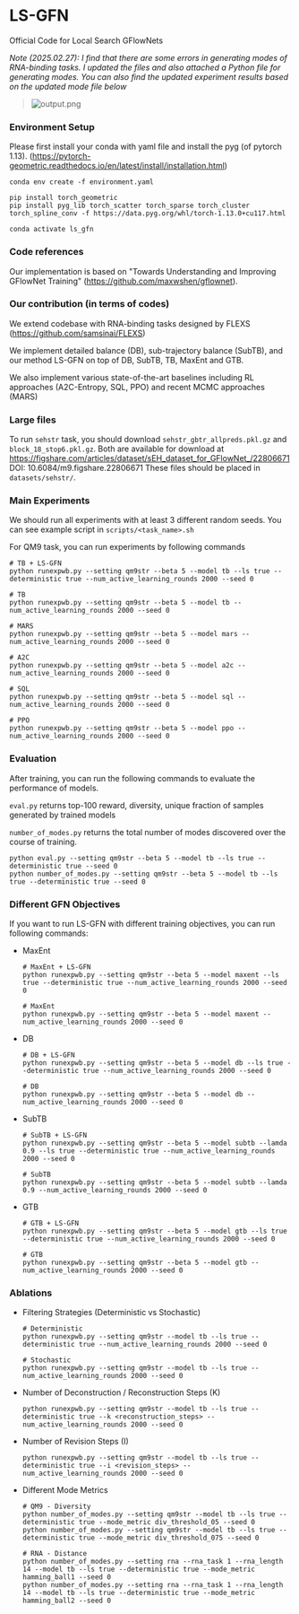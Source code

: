 # LS-GFN
Official Code for Local Search GFlowNets

*Note (2025.02.27): I find that there are some errors in generating modes of RNA-binding tasks. I updated the files and also attached a Python file for generating modes. You can also find the updated experiment results based on the updated mode file below*
> ![output.png](https://i.postimg.cc/t4fh3mJP/output.png)

### Environment Setup
Please first install your conda with yaml file and install the pyg (of pytorch 1.13). 
(https://pytorch-geometric.readthedocs.io/en/latest/install/installation.html)
```
conda env create -f environment.yaml

pip install torch_geometric
pip install pyg_lib torch_scatter torch_sparse torch_cluster torch_spline_conv -f https://data.pyg.org/whl/torch-1.13.0+cu117.html

conda activate ls_gfn
```

### Code references
Our implementation is based on "Towards Understanding and Improving GFlowNet Training" (https://github.com/maxwshen/gflownet). 

### Our contribution (in terms of codes)

We extend codebase with RNA-binding tasks designed by FLEXS (https://github.com/samsinai/FLEXS) 

We implement detailed balance (DB), sub-trajectory balance (SubTB), and our method LS-GFN on top of DB, SubTB, TB, MaxEnt and GTB. 

We also implement various state-of-the-art baselines including RL approaches (A2C-Entropy, SQL, PPO) and recent MCMC approaches (MARS)

### Large files

To run `sehstr` task, you should download `sehstr_gbtr_allpreds.pkl.gz` and `block_18_stop6.pkl.gz`. Both are available for download at https://figshare.com/articles/dataset/sEH_dataset_for_GFlowNet_/22806671
DOI: 10.6084/m9.figshare.22806671
These files should be placed in `datasets/sehstr/`.


### Main Experiments
We should run all experiments with at least 3 different random seeds.
You can see example script in `scripts/<task_name>.sh`

For QM9 task, you can run experiments by following commands
```
# TB + LS-GFN
python runexpwb.py --setting qm9str --beta 5 --model tb --ls true --deterministic true --num_active_learning_rounds 2000 --seed 0

# TB
python runexpwb.py --setting qm9str --beta 5 --model tb --num_active_learning_rounds 2000 --seed 0

# MARS
python runexpwb.py --setting qm9str --beta 5 --model mars --num_active_learning_rounds 2000 --seed 0

# A2C
python runexpwb.py --setting qm9str --beta 5 --model a2c --num_active_learning_rounds 2000 --seed 0

# SQL
python runexpwb.py --setting qm9str --beta 5 --model sql --num_active_learning_rounds 2000 --seed 0

# PPO
python runexpwb.py --setting qm9str --beta 5 --model ppo --num_active_learning_rounds 2000 --seed 0
```

### Evaluation
After training, you can run the following commands to evaluate the performance of models. 

`eval.py` returns top-100 reward, diversity, unique fraction of samples generated by trained models

`number_of_modes.py` returns the total number of modes discovered over the course of training.
```
python eval.py --setting qm9str --beta 5 --model tb --ls true --deterministic true --seed 0
python number_of_modes.py --setting qm9str --beta 5 --model tb --ls true --deterministic true --seed 0
```

### Different GFN Objectives
If you want to run LS-GFN with different training objectives, you can run following commands:

- MaxEnt
    ```
    # MaxEnt + LS-GFN
    python runexpwb.py --setting qm9str --beta 5 --model maxent --ls true --deterministic true --num_active_learning_rounds 2000 --seed 0

    # MaxEnt
    python runexpwb.py --setting qm9str --beta 5 --model maxent --num_active_learning_rounds 2000 --seed 0
    ```

- DB
    ```
    # DB + LS-GFN
    python runexpwb.py --setting qm9str --beta 5 --model db --ls true --deterministic true --num_active_learning_rounds 2000 --seed 0

    # DB
    python runexpwb.py --setting qm9str --beta 5 --model db --num_active_learning_rounds 2000 --seed 0
    ```

- SubTB
    ```
    # SubTB + LS-GFN
    python runexpwb.py --setting qm9str --beta 5 --model subtb --lamda 0.9 --ls true --deterministic true --num_active_learning_rounds 2000 --seed 0

    # SubTB
    python runexpwb.py --setting qm9str --beta 5 --model subtb --lamda 0.9 --num_active_learning_rounds 2000 --seed 0
    ```

- GTB
    ```
    # GTB + LS-GFN
    python runexpwb.py --setting qm9str --beta 5 --model gtb --ls true --deterministic true --num_active_learning_rounds 2000 --seed 0

    # GTB
    python runexpwb.py --setting qm9str --beta 5 --model gtb --num_active_learning_rounds 2000 --seed 0
    ```

### Ablations

- Filtering Strategies (Deterministic vs Stochastic)
    ```
    # Deterministic
    python runexpwb.py --setting qm9str --model tb --ls true --deterministic true --num_active_learning_rounds 2000 --seed 0

    # Stochastic
    python runexpwb.py --setting qm9str --model tb --ls true --num_active_learning_rounds 2000 --seed 0
    ```

- Number of Deconstruction / Reconstruction Steps (K)
    ```
    python runexpwb.py --setting qm9str --model tb --ls true --deterministic true --k <reconstruction_steps> --num_active_learning_rounds 2000 --seed 0
    ```

- Number of Revision Steps (I)
    ```
    python runexpwb.py --setting qm9str --model tb --ls true --deterministic true --i <revision_steps> --num_active_learning_rounds 2000 --seed 0
    ```

- Different Mode Metrics 
    ```
    # QM9 - Diversity
    python number_of_modes.py --setting qm9str --model tb --ls true --deterministic true --mode_metric div_threshold_05 --seed 0
    python number_of_modes.py --setting qm9str --model tb --ls true --deterministic true --mode_metric div_threshold_075 --seed 0

    # RNA - Distance
    python number_of_modes.py --setting rna --rna_task 1 --rna_length 14 --model tb --ls true --deterministic true --mode_metric hamming_ball1 --seed 0
    python number_of_modes.py --setting rna --rna_task 1 --rna_length 14 --model tb --ls true --deterministic true --mode_metric hamming_ball2 --seed 0
    ```
